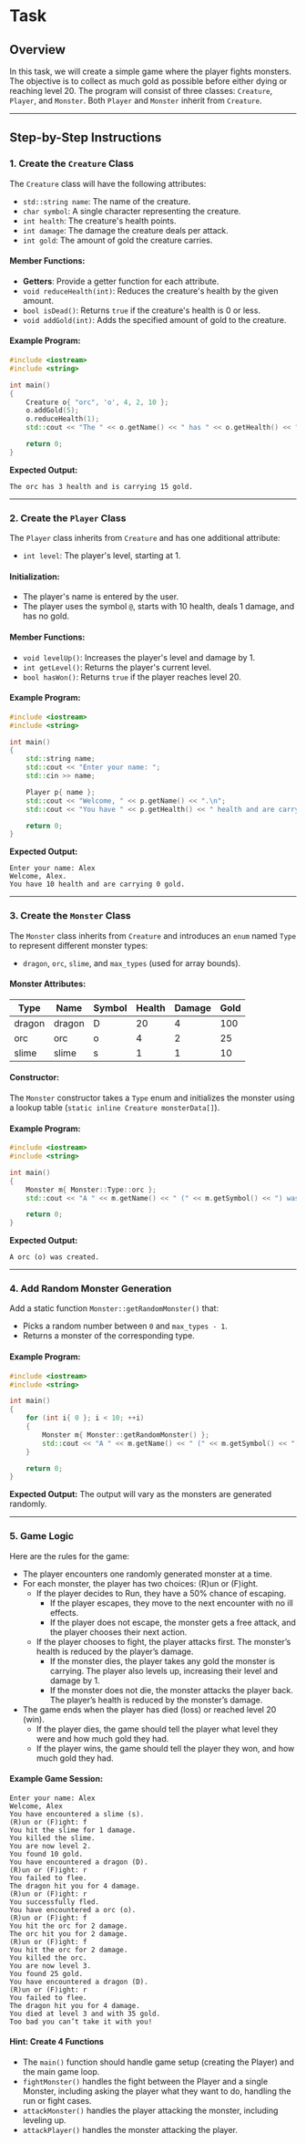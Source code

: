 # Task

## Overview

In this task, we will create a simple game where the player fights monsters. The objective is to collect as much gold as possible before either dying or reaching level 20. The program will consist of three classes: `Creature`, `Player`, and `Monster`. Both `Player` and `Monster` inherit from `Creature`.

---

## Step-by-Step Instructions

### 1. **Create the `Creature` Class**

The `Creature` class will have the following attributes:
- `std::string name`: The name of the creature.
- `char symbol`: A single character representing the creature.
- `int health`: The creature's health points.
- `int damage`: The damage the creature deals per attack.
- `int gold`: The amount of gold the creature carries.

#### Member Functions:
- **Getters**: Provide a getter function for each attribute.
- `void reduceHealth(int)`: Reduces the creature's health by the given amount.
- `bool isDead()`: Returns `true` if the creature's health is 0 or less.
- `void addGold(int)`: Adds the specified amount of gold to the creature.

#### Example Program:
```cpp
#include <iostream>
#include <string>

int main()
{
    Creature o{ "orc", 'o', 4, 2, 10 };
    o.addGold(5);
    o.reduceHealth(1);
    std::cout << "The " << o.getName() << " has " << o.getHealth() << " health and is carrying " << o.getGold() << " gold.\n";

    return 0;
}
```

**Expected Output:**
```
The orc has 3 health and is carrying 15 gold.
```

---

### 2. **Create the `Player` Class**

The `Player` class inherits from `Creature` and has one additional attribute:
- `int level`: The player's level, starting at 1.

#### Initialization:
- The player's name is entered by the user.
- The player uses the symbol `@`, starts with 10 health, deals 1 damage, and has no gold.

#### Member Functions:
- `void levelUp()`: Increases the player's level and damage by 1.
- `int getLevel()`: Returns the player's current level.
- `bool hasWon()`: Returns `true` if the player reaches level 20.

#### Example Program:
```cpp
#include <iostream>
#include <string>

int main()
{
    std::string name;
    std::cout << "Enter your name: ";
    std::cin >> name;

    Player p{ name };
    std::cout << "Welcome, " << p.getName() << ".\n";
    std::cout << "You have " << p.getHealth() << " health and are carrying " << p.getGold() << " gold.\n";

    return 0;
}
```

**Expected Output:**
```
Enter your name: Alex
Welcome, Alex.
You have 10 health and are carrying 0 gold.
```

---

### 3. **Create the `Monster` Class**

The `Monster` class inherits from `Creature` and introduces an `enum` named `Type` to represent different monster types:
- `dragon`, `orc`, `slime`, and `max_types` (used for array bounds).

#### Monster Attributes:
| Type    | Name    | Symbol | Health | Damage | Gold |
|---------|---------|--------|--------|--------|------|
| dragon  | dragon  | D      | 20     | 4      | 100  |
| orc     | orc     | o      | 4      | 2      | 25   |
| slime   | slime   | s      | 1      | 1      | 10   |

#### Constructor:
The `Monster` constructor takes a `Type` enum and initializes the monster using a lookup table (`static inline Creature monsterData[]`).

#### Example Program:
```cpp
#include <iostream>
#include <string>

int main()
{
    Monster m{ Monster::Type::orc };
    std::cout << "A " << m.getName() << " (" << m.getSymbol() << ") was created.\n";

    return 0;
}
```

**Expected Output:**
```
A orc (o) was created.
```

---

### 4. **Add Random Monster Generation**

Add a static function `Monster::getRandomMonster()` that:
- Picks a random number between `0` and `max_types - 1`.
- Returns a monster of the corresponding type.

#### Example Program:
```cpp
#include <iostream>
#include <string>

int main()
{
    for (int i{ 0 }; i < 10; ++i)
    {
        Monster m{ Monster::getRandomMonster() };
        std::cout << "A " << m.getName() << " (" << m.getSymbol() << ") was created.\n";
    }

    return 0;
}
```

**Expected Output:**
The output will vary as the monsters are generated randomly.

---

### 5. **Game Logic**

Here are the rules for the game:

- The player encounters one randomly generated monster at a time.
- For each monster, the player has two choices: (R)un or (F)ight.
  - If the player decides to Run, they have a 50% chance of escaping.
    - If the player escapes, they move to the next encounter with no ill effects.
    - If the player does not escape, the monster gets a free attack, and the player chooses their next action.
  - If the player chooses to fight, the player attacks first. The monster’s health is reduced by the player’s damage.
    - If the monster dies, the player takes any gold the monster is carrying. The player also levels up, increasing their level and damage by 1.
    - If the monster does not die, the monster attacks the player back. The player’s health is reduced by the monster’s damage.
- The game ends when the player has died (loss) or reached level 20 (win).
  - If the player dies, the game should tell the player what level they were and how much gold they had.
  - If the player wins, the game should tell the player they won, and how much gold they had.

#### Example Game Session:

```
Enter your name: Alex
Welcome, Alex
You have encountered a slime (s).
(R)un or (F)ight: f
You hit the slime for 1 damage.
You killed the slime.
You are now level 2.
You found 10 gold.
You have encountered a dragon (D).
(R)un or (F)ight: r
You failed to flee.
The dragon hit you for 4 damage.
(R)un or (F)ight: r
You successfully fled.
You have encountered a orc (o).
(R)un or (F)ight: f
You hit the orc for 2 damage.
The orc hit you for 2 damage.
(R)un or (F)ight: f
You hit the orc for 2 damage.
You killed the orc.
You are now level 3.
You found 25 gold.
You have encountered a dragon (D).
(R)un or (F)ight: r
You failed to flee.
The dragon hit you for 4 damage.
You died at level 3 and with 35 gold.
Too bad you can’t take it with you!
```

#### Hint: Create 4 Functions

- The `main()` function should handle game setup (creating the Player) and the main game loop.
- `fightMonster()` handles the fight between the Player and a single Monster, including asking the player what they want to do, handling the run or fight cases.
- `attackMonster()` handles the player attacking the monster, including leveling up.
- `attackPlayer()` handles the monster attacking the player.